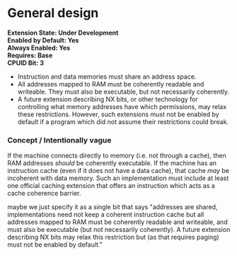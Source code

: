 # General design

**Extension State: Under Development**  
**Enabled by Default: Yes**  
**Always Enabled: Yes**  
**Requires: Base**  
**CPUID Bit: 3**

* Instruction and data memories must share an address space.
* All addresses mapped to RAM must be coherently readable and writeable. They must also be executable, but not necessarily coherently.
* A future extension describing NX bits, or other technology for controlling what memory addresses have which permissions, may relax these restrictions.
  However, such extensions must not be enabled by default if a program which did not assume their restrictions could break.

### Concept / Intentionally vague

If the machine connects directly to memory (i.e. not through a cache), then RAM addresses _should_ be coherently executable. If the
machine has an instruction cache (even if it does not have a data cache), that cache _may_ be incoherent with data memory. Such an
implementation must include at least one official caching extension that offers an instruction which acts as a cache coherence barrier.

maybe we just specify it as a single bit that says "addresses are shared, implementations need not keep a coherent instruction cache but all addresses mapped to RAM must be coherently readable and writeable, and must also be executable (but not necessarily coherently). A future extension describing NX bits may relax this restriction but (as that requires paging) must not be enabled by default."
